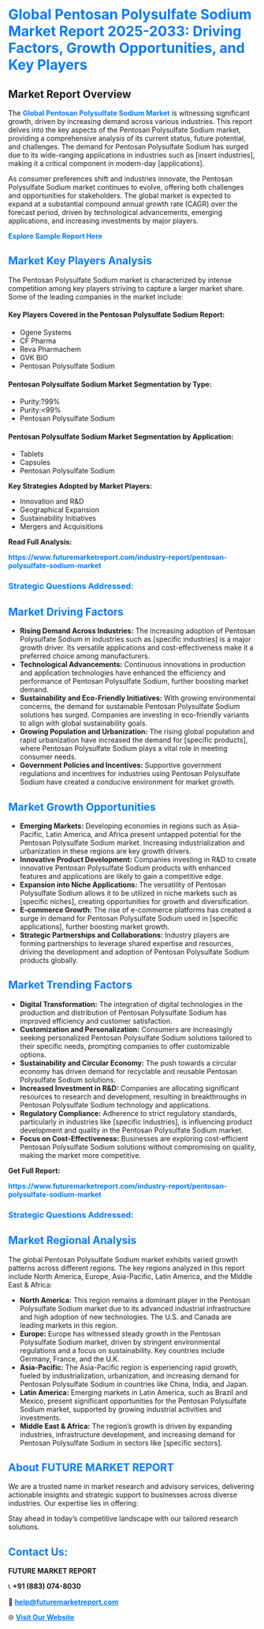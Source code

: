 <h1 style="color: #007BFF;">Global Pentosan Polysulfate Sodium Market Report 2025-2033: Driving Factors, Growth Opportunities, and Key Players</h1>

<section id="overview">
<h2>Market Report Overview</h2>
<p>The <a href="https://www.futuremarketreport.com/industry-report/pentosan-polysulfate-sodium-market" style="color: #007BFF; text-decoration: none;"><strong>Global Pentosan Polysulfate Sodium Market</strong></a> is witnessing significant growth, driven by increasing demand across various industries. This report delves into the key aspects of the Pentosan Polysulfate Sodium market, providing a comprehensive analysis of its current status, future potential, and challenges. The demand for Pentosan Polysulfate Sodium has surged due to its wide-ranging applications in industries such as [insert industries], making it a critical component in modern-day [applications].</p>
<p>As consumer preferences shift and industries innovate, the Pentosan Polysulfate Sodium market continues to evolve, offering both challenges and opportunities for stakeholders. The global market is expected to expand at a substantial compound annual growth rate (CAGR) over the forecast period, driven by technological advancements, emerging applications, and increasing investments by major players.</p>
</section>

<section id="overview">
<p><a href="https://www.futuremarketreport.com/request-sample/reportId=96995" style="color: #007BFF; text-decoration: none;"><strong>Explore Sample Report Here</strong></a></p>
</section>

<section id="key-players">
<h2 style="color: #007BFF;">Market Key Players Analysis</h2>
<p>The Pentosan Polysulfate Sodium market is characterized by intense competition among key players striving to capture a larger market share. Some of the leading companies in the market include:</p>
<h4>Key Players Covered in the Pentosan Polysulfate Sodium Report:</h4>
<ul><li>Ogene Systems</li><li>CF Pharma</li><li>Reva Pharmachem</li><li>GVK BIO</li><li>Pentosan Polysulfate Sodium</li></ul>
<h4>Pentosan Polysulfate Sodium Market Segmentation by Type:</h4>
<ul><li>Purity:?99%</li><li>Purity:&lt;99%</li><li>Pentosan Polysulfate Sodium</li></ul>

<h4>Pentosan Polysulfate Sodium Market Segmentation by Application:</h4>
<ul><li>Tablets</li><li>Capsules</li><li>Pentosan Polysulfate Sodium</li></ul>
<p><strong>Key Strategies Adopted by Market Players:</strong></p>
<ul>
<li>Innovation and R&D</li>
<li>Geographical Expansion</li>
<li>Sustainability Initiatives</li>
<li>Mergers and Acquisitions</li>
</ul>
</section>

<section>
<p><strong>Read Full Analysis: </strong></p><a href="https://www.futuremarketreport.com/industry-report/pentosan-polysulfate-sodium-market" style="color: #007BFF; text-decoration: none;"><strong>https://www.futuremarketreport.com/industry-report/pentosan-polysulfate-sodium-market</strong></a>
<h3 style="color: #007BFF;">Strategic Questions Addressed:</h3>
</section>

<section id="driving-factors">
<h2 style="color: #007BFF;">Market Driving Factors</h2>
<ul>
<li><strong>Rising Demand Across Industries:</strong> The increasing adoption of Pentosan Polysulfate Sodium in industries such as [specific industries] is a major growth driver. Its versatile applications and cost-effectiveness make it a preferred choice among manufacturers.</li>
<li><strong>Technological Advancements:</strong> Continuous innovations in production and application technologies have enhanced the efficiency and performance of Pentosan Polysulfate Sodium, further boosting market demand.</li>
<li><strong>Sustainability and Eco-Friendly Initiatives:</strong> With growing environmental concerns, the demand for sustainable Pentosan Polysulfate Sodium solutions has surged. Companies are investing in eco-friendly variants to align with global sustainability goals.</li>
<li><strong>Growing Population and Urbanization:</strong> The rising global population and rapid urbanization have increased the demand for [specific products], where Pentosan Polysulfate Sodium plays a vital role in meeting consumer needs.</li>
<li><strong>Government Policies and Incentives:</strong> Supportive government regulations and incentives for industries using Pentosan Polysulfate Sodium have created a conducive environment for market growth.</li>
</ul>
</section>

<section id="growth-opportunities">
<h2 style="color: #007BFF;">Market Growth Opportunities</h2>
<ul>
<li><strong>Emerging Markets:</strong> Developing economies in regions such as Asia-Pacific, Latin America, and Africa present untapped potential for the Pentosan Polysulfate Sodium market. Increasing industrialization and urbanization in these regions are key growth drivers.</li>
<li><strong>Innovative Product Development:</strong> Companies investing in R&D to create innovative Pentosan Polysulfate Sodium products with enhanced features and applications are likely to gain a competitive edge.</li>
<li><strong>Expansion into Niche Applications:</strong> The versatility of Pentosan Polysulfate Sodium allows it to be utilized in niche markets such as [specific niches], creating opportunities for growth and diversification.</li>
<li><strong>E-commerce Growth:</strong> The rise of e-commerce platforms has created a surge in demand for Pentosan Polysulfate Sodium used in [specific applications], further boosting market growth.</li>
<li><strong>Strategic Partnerships and Collaborations:</strong> Industry players are forming partnerships to leverage shared expertise and resources, driving the development and adoption of Pentosan Polysulfate Sodium products globally.</li>
</ul>
</section>

<section id="trending-factors">
<h2 style="color: #007BFF;">Market Trending Factors</h2>
<ul>
<li><strong>Digital Transformation:</strong> The integration of digital technologies in the production and distribution of Pentosan Polysulfate Sodium has improved efficiency and customer satisfaction.</li>
<li><strong>Customization and Personalization:</strong> Consumers are increasingly seeking personalized Pentosan Polysulfate Sodium solutions tailored to their specific needs, prompting companies to offer customizable options.</li>
<li><strong>Sustainability and Circular Economy:</strong> The push towards a circular economy has driven demand for recyclable and reusable Pentosan Polysulfate Sodium solutions.</li>
<li><strong>Increased Investment in R&D:</strong> Companies are allocating significant resources to research and development, resulting in breakthroughs in Pentosan Polysulfate Sodium technology and applications.</li>
<li><strong>Regulatory Compliance:</strong> Adherence to strict regulatory standards, particularly in industries like [specific industries], is influencing product development and quality in the Pentosan Polysulfate Sodium market.</li>
<li><strong>Focus on Cost-Effectiveness:</strong> Businesses are exploring cost-efficient Pentosan Polysulfate Sodium solutions without compromising on quality, making the market more competitive.</li>
</ul>
</section>

<section>
<p><strong>Get Full Report: </strong></p><a href="https://www.futuremarketreport.com/industry-report/pentosan-polysulfate-sodium-market" style="color: #007BFF; text-decoration: none;"><strong>https://www.futuremarketreport.com/industry-report/pentosan-polysulfate-sodium-market</strong></a>
<h3 style="color: #007BFF;">Strategic Questions Addressed:</h3>
</section>


<section id="regional-analysis">
<h2 style="color: #007BFF;">Market Regional Analysis</h2>
<p>The global Pentosan Polysulfate Sodium market exhibits varied growth patterns across different regions. The key regions analyzed in this report include North America, Europe, Asia-Pacific, Latin America, and the Middle East & Africa:</p>
<ul>
<li><strong>North America:</strong> This region remains a dominant player in the Pentosan Polysulfate Sodium market due to its advanced industrial infrastructure and high adoption of new technologies. The U.S. and Canada are leading markets in this region.</li>
<li><strong>Europe:</strong> Europe has witnessed steady growth in the Pentosan Polysulfate Sodium market, driven by stringent environmental regulations and a focus on sustainability. Key countries include Germany, France, and the U.K.</li>
<li><strong>Asia-Pacific:</strong> The Asia-Pacific region is experiencing rapid growth, fueled by industrialization, urbanization, and increasing demand for Pentosan Polysulfate Sodium in countries like China, India, and Japan.</li>
<li><strong>Latin America:</strong> Emerging markets in Latin America, such as Brazil and Mexico, present significant opportunities for the Pentosan Polysulfate Sodium market, supported by growing industrial activities and investments.</li>
<li><strong>Middle East & Africa:</strong> The region’s growth is driven by expanding industries, infrastructure development, and increasing demand for Pentosan Polysulfate Sodium in sectors like [specific sectors].</li>
</ul>
</section>

<footer>
<h2 style="color: #007BFF;">About FUTURE MARKET REPORT</h2>
<p>We are a trusted name in market research and advisory services, delivering actionable insights and strategic support to businesses across diverse industries. Our expertise lies in offering:</p>

<p>Stay ahead in today’s competitive landscape with our tailored research solutions.</p>

<h2 style="color: #007BFF;">Contact Us:</h2>
<p><strong>FUTURE MARKET REPORT</strong></p>
<p>📞 <strong>+91 (883) 074-8030</strong></p>
<p>📧 <strong><a href="mailto:help@futuremarketreport.com" style="color: #007BFF;">help@futuremarketreport.com</a></strong></p>
<p>🌐 <strong><a href="https://www.futuremarketreport.com/" style="color: #007BFF;">Visit Our Website</a></strong></p>
</footer>